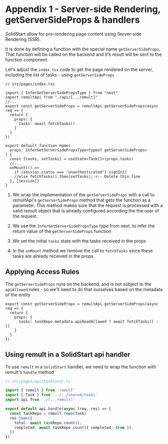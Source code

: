 # Appendix 1 - Server-side Rendering, getServerSideProps & handlers

SolidStart allow for pre-rendering page content using Server-side Rendering (SSR).

It is done by defining a function with the special name `getServerSideProps`. That function will be called on the backend and it's result will be sent to the function component.

Let's adjust the `index.tsx` code to get the page rendered on the server, including the list of tasks - using `getServerSideProps`

```tsx{3-4,6-12,15,17,21}
// src/pages/index.tsx

import { InferGetServerSidePropsType } from "next"
import remultApi from "./api/[...remult]"
//...
export const getServerSideProps = remultApi.getServerSideProps(async req => {
  return {
    props: {
      tasks: await fetchTasks()
    }
  }
})

export default function Home(
  props: InferGetServerSidePropsType<typeof getServerSideProps>
) {
  const [tasks, setTasks] = useState<Task[]>(props.tasks)
  //...
  onMount(() =>
    if (session.status === "unauthenticated") signIn()
    //else fetchTasks().then(setTasks); <-- Delete this line
  }, [session])
}
```

1. We wrap the implementation of the `getServerSideProps` with a call to remultApi's `getServerSideProps` method that gets the function as a parameter.
   This method makes sure that the request is processed with a valid remult object that is already configured according the the user of the request.

2. We use the `InferGetServerSidePropsType` type from next, to infer the return value of the `getServerSideProps` function

3. We set the initial `tasks` state with the tasks received in the props

4. In the `onMount` method we remove the call to `fetchTasks` since these tasks are already received in the props.

## Applying Access Rules

The `getServerSideProps` runs on the backend, and is not subject to the `apiAllowed` rules - so we'll need to do that ourselves based on the metadata of the entity

```ts{4}
export const getServerSideProps = remultApi.getServerSideProps(async req => {
  return {
    props: {
      tasks: taskRepo.metadata.apiReadAllowed ? await fetchTasks() : []
    }
  }
})
```

## Using remult in a SolidStart api handler

To use `remult` in a `SolidStart` handler, we need to wrap the function with remult's `handle` method

```ts
// src/pages/api/taskCount.ts

import { remult } from 'remult'
import { Task } from '../../shared/tasks'
import api from './[...remult]'

export default api.handle(async (req, res) => {
  const taskRepo = remult.repo(Task)
  res.json({
    total: await taskRepo.count(),
    completed: await taskRepo.count({ completed: true }),
  })
})
```
